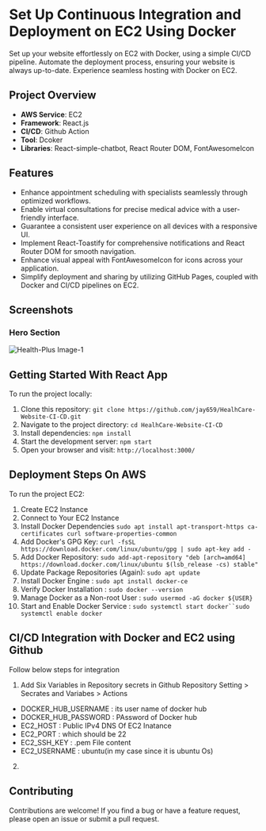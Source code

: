 # Set Up Continuous Integration and Deployment on EC2 Using Docker

Set up your website effortlessly on EC2 with Docker, using a simple CI/CD pipeline. Automate the deployment process, ensuring your website is always up-to-date. Experience seamless hosting with Docker on EC2.

## Project Overview

- **AWS Service**: EC2
- **Framework**: React.js
- **CI/CD**: Github Action
- **Tool**: Dcoker
- **Libraries**: React-simple-chatbot, React Router DOM, FontAwesomeIcon

## Features

- Enhance appointment scheduling with specialists seamlessly through optimized workflows.
- Enable virtual consultations for precise medical advice with a user-friendly interface.
- Guarantee a consistent user experience on all devices with a responsive UI.
- Implement React-Toastify for comprehensive notifications and React Router DOM for smooth navigation.
- Enhance visual appeal with FontAwesomeIcon for icons across your application.
- Simplify deployment and sharing by utilizing GitHub Pages, coupled with Docker and CI/CD pipelines on EC2.

## Screenshots

### Hero Section

![Health-Plus Image-1](https://i.postimg.cc/0Q4839KN/Health-Plus-Image1.png)

## Getting Started With React App

To run the project locally:

1. Clone this repository: `git clone https://github.com/jay659/HealhCare-Website-CI-CD.git`
2. Navigate to the project directory: `cd HealhCare-Website-CI-CD`
3. Install dependencies: `npm install`
4. Start the development server: `npm start`
5. Open your browser and visit: `http://localhost:3000/`

## Deployment Steps On AWS
To run the project EC2:

1. Create EC2 Instance
2. Connect to Your EC2 Instance
3. Install Docker Dependencies `sudo apt install apt-transport-https ca-certificates curl software-properties-common`
4. Add Docker's GPG Key: `curl -fsSL https://download.docker.com/linux/ubuntu/gpg | sudo apt-key add -`
5. Add Docker Repository: `sudo add-apt-repository "deb [arch=amd64] https://download.docker.com/linux/ubuntu $(lsb_release -cs) stable"`
6. Update Package Repositories (Again): `sudo apt update`
7. Install Docker Engine : `sudo apt install docker-ce`
8. Verify Docker Installation : `sudo docker --version`
9. Manage Docker as a Non-root User : `sudo usermod -aG docker ${USER}`
10. Start and Enable Docker Service : `sudo systemctl start docker``sudo systemctl enable docker`

## CI/CD Integration with Docker and EC2 using Github 

Follow below steps for integration 

1. Add Six Variables in Repository secrets in Github Repository Setting > Secrates and Variabes > Actions
 - DOCKER_HUB_USERNAME : its user name of docker hub
 - DOCKER_HUB_PASSWORD : PAssword of Docker hub
 - EC2_HOST : Public IPv4 DNS Of EC2 Inatance
 - EC2_PORT : which should be 22
 - EC2_SSH_KEY : .pem File content
 - EC2_USERNAME : ubuntu(in my case since it is ubuntu Os)
2. 

   
## Contributing

Contributions are welcome! If you find a bug or have a feature request, please open an issue or submit a pull request.


